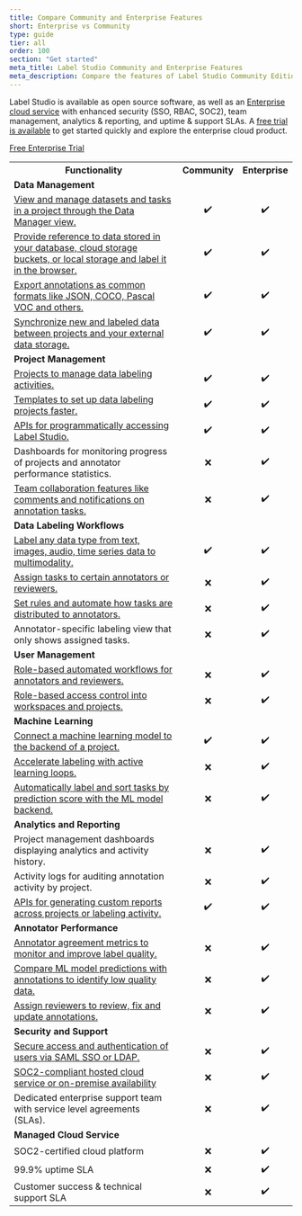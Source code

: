 ```yaml
---
title: Compare Community and Enterprise Features
short: Enterprise vs Community
type: guide
tier: all
order: 100
section: "Get started"
meta_title: Label Studio Community and Enterprise Features
meta_description: Compare the features of Label Studio Community Edition with the paid Label Studio Enterprise Edition so that you can choose the best option for your data labeling and annotation projects.
---
```


Label Studio is available as open source software, as well as an [Enterprise cloud service](https://heartex.com/) with enhanced security (SSO, RBAC, SOC2), team management, analytics & reporting, and uptime & support SLAs. A [free trial is available](https://humansignal.com/free-trial) to get started quickly and explore the enterprise cloud product.

<a class="Button" href="https://humansignal.com/free-trial" target="_blank" style="margin-bottom: 2em;">Free Enterprise Trial</a>

<table>
  <tr>
    <th>Functionality</th>
    <th>Community</th>
    <th>Enterprise</th>
  </tr>

<tr>
    <td colspan="3"><b>Data Management</b></td>
  </tr>
  <tr>
    <td><a href="manage_data.html">View and manage datasets and tasks in a project through the Data Manager view.</a></td>
    <td style="text-align:center">✔️</td>
    <td style="text-align:center">✔️</td>
  </tr>
  <tr>
    <td><a href="tasks.html">Provide reference to data stored in your database, cloud storage buckets, or local storage and label it in the browser.</a></td>
    <td style="text-align:center">✔️</td>
    <td style="text-align:center">✔️</td>
  </tr>
  <tr>
    <td><a href="export.html">Export annotations as common formats like JSON, COCO, Pascal VOC and others.</a></td>
    <td style="text-align:center">✔️</td>
    <td style="text-align:center">✔️</td>
  </tr>
  <tr>
    <td><a href="storage.html">Synchronize new and labeled data between projects and your external data storage.</a></td>
    <td style="text-align:center">✔️</td>
    <td style="text-align:center">✔️</td>
  </tr>
  <tr>
    <td colspan="3"><b>Project Management</b></td>
  </tr>
  <tr>
    <td><a href="setup_project.html">Projects to manage data labeling activities.</a></td>
    <td style="text-align:center">✔️</td>
    <td style="text-align:center">✔️</td>
  </tr>
  <tr>
    <td><a href="setup.html">Templates to set up data labeling projects faster.</a></td>
    <td style="text-align:center">✔️</td>
    <td style="text-align:center">✔️</td>
  </tr>
    <tr>
    <td><a href = "https://labelstud.io/guide/api.html"> APIs for programmatically accessing Label Studio.</a></td>
    <td style="text-align:center">✔️</td>
    <td style="text-align:center">✔️</td>
  </tr>
  <tr>
    <td>Dashboards for monitoring progress of projects and annotator performance statistics.</td>
    <td style="text-align:center">❌</td>
    <td style="text-align:center">✔️</td>
  </tr>
   <tr>
    <td><a href="https://docs.heartex.com/guide/comments_notifications.html">Team collaboration features like comments and notifications on annotation tasks.</a></td>
    <td style="text-align:center">❌</td>
    <td style="text-align:center">✔️</td>
  </tr>

<tr>
    <td colspan="3"><b>Data Labeling Workflows</b></td>
  </tr>
   <tr>
    <td><a href="https://labelstud.io/playground/"> Label any data type from text, images, audio, time series data to multimodality.</a></td>
    <td style="text-align:center">✔️</td>
    <td style="text-align:center">✔️</td>
  </tr>
  <tr>
    <td><a href="manage_data.html#Assign-annotators-to-tasks">Assign tasks to certain annotators or reviewers.</a></td>
    <td style="text-align:center">❌</td>
    <td style="text-align:center">✔️</td>
  </tr>
  <tr>
    <td><a href="https://docs.heartex.com/guide/setup_project.html#Set-up-annotation-settings-for-your-project">Set rules and automate how tasks are distributed to annotators.</a></td>
    <td style="text-align:center">❌</td>
    <td style="text-align:center">✔️</td>
  </tr>
  <tr>
    <td>Annotator-specific labeling view that only shows assigned tasks.</td>
    <td style="text-align:center">❌</td>
    <td style="text-align:center">✔️</td>
  </tr>

  <tr>
    <td colspan="4"><b>User Management</b></td>
  </tr>
  
  <tr>
    <td><a href="https://docs.heartex.com/guide/manage_users.html#Roles-in-Label-Studio-Enterprise">Role-based automated workflows for annotators and reviewers.</a></td>
    <td style="text-align:center">❌</td>
    <td style="text-align:center">✔️</td>
  </tr>
   <tr>
    <td><a href="https://docs.heartex.com/guide/manage_users.html#Roles-and-workspaces">Role-based access control into workspaces and projects.</a></td>
    <td style="text-align:center">❌</td>
    <td style="text-align:center">✔️</td>
  </tr>

  <tr>
    <td colspan="3"><b>Machine Learning</b></td>
  </tr>
  <tr>
    <td><a href="ml_create.html">Connect a machine learning model to the backend of a project.</a></td>
    <td style="text-align:center">✔️</td>
    <td style="text-align:center">✔️</td>
  </tr>
  <tr>
    <td><a href="active_learning.html">Accelerate labeling with active learning loops.</a></td>
    <td style="text-align:center">❌</td>
    <td style="text-align:center">✔️</td>
  </tr>
  <tr>
    <td><a href="https://docs.heartex.com/guide/active_learning.html#Set-up-task-sampling-with-prediction-scores">Automatically label and sort tasks by prediction score with the ML model backend.</a></td>
    <td style="text-align:center">❌</td>
    <td style="text-align:center">✔️</td>
  </tr>
  <tr>
    <td colspan="3"><b>Analytics and Reporting</b></td>
  </tr>
  <tr>
    <td>Project management dashboards displaying analytics and activity history.</td>
    <td style="text-align:center">❌</td>
    <td style="text-align:center">✔️</td>
  </tr>
  <tr>
    <td>Activity logs for auditing annotation activity by project.</td>
    <td style="text-align:center">❌</td>
    <td style="text-align:center">✔️</td>
  </tr>
  <tr>
    <td><a href = "https://labelstud.io/guide/api.html"> APIs for generating custom reports across projects or labeling activity.</a></td>
    <td style="text-align:center">✔️</td>
    <td style="text-align:center">✔️</td>
  </tr>
  <tr>
    <td colspan="3"><b>Annotator Performance</b></td>
  </tr>
  <tr>
    <td><a href="https://docs.heartex.com/guide/stats.html">Annotator agreement metrics to monitor and improve label quality.</a></td>
    <td style="text-align:center">❌</td>
    <td style="text-align:center">✔️</td>
  </tr>
  <tr>
    <td><a href="https://docs.heartex.com/guide/ml.html">Compare ML model predictions with annotations to identify low quality data.</a></td>
    <td style="text-align:center">❌</td>
    <td style="text-align:center">✔️</td>
  </tr>
  <tr>
    <td><a href="https://docs.heartex.com/guide/quality.html">Assign reviewers to review, fix and update annotations.</a></td>
    <td style="text-align:center">❌</td>
    <td style="text-align:center">✔️</td>
  </tr>
  <tr>
    <td colspan="3"><b>Security and Support </b></td>
  </tr>
  <tr>
    <td><a href="https://docs.heartex.com/guide/auth_setup.html">Secure access and authentication of users via SAML SSO or LDAP.</a></td>
    <td style="text-align:center">❌</td>
    <td style="text-align:center">✔️</td>
   </tr>
  <tr>
    <td><a href ="https://heartex.com/security"> SOC2-compliant hosted cloud service or on-premise availability</a></td>
    <td style="text-align:center">❌</td>
    <td style="text-align:center">✔️</td>
  </tr>
  <tr>
    <td>Dedicated enterprise support team with service level agreements (SLAs).</td>
    <td style="text-align:center">❌</td>
    <td style="text-align:center">✔️</td>
  </tr>
  <tr>
    <td colspan="3"><b>Managed Cloud Service</b></td>
  </tr>
  <tr>
    <td>SOC2-certified cloud platform</td>
    <td style="text-align:center">❌</td>
    <td style="text-align:center">✔️</td>
   </tr>
  <tr>
    <td>99.9% uptime SLA</td>
    <td style="text-align:center">❌</td>
    <td style="text-align:center">✔️</td>
  </tr>
  <tr>
    <td>Customer success & technical support SLA</td>
    <td style="text-align:center">❌</td>
    <td style="text-align:center">✔️</td>
  </tr>
</table>
